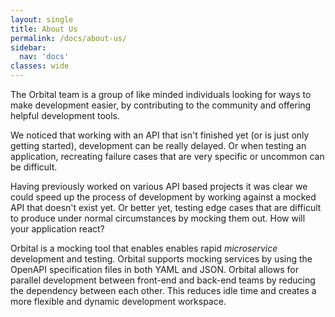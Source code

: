 ```yaml
---
layout: single
title: About Us
permalink: /docs/about-us/
sidebar:
  nav: 'docs'
classes: wide
---
```


The Orbital team is a group of like minded individuals looking for ways to make development easier, by contributing to the
community and offering helpful development tools.

We noticed that working with an API that isn't finished yet (or is just only getting started), development can be really delayed. Or
when testing an application, recreating failure cases that are very specific or uncommon can be difficult.

Having previously worked on various API based projects it was clear we could speed up the process of development by working
against a mocked API that doesn't exist yet. Or better yet, testing edge cases that are difficult to produce under normal circumstances
by mocking them out. How will your application react?


 Orbital is a mocking tool that enables enables rapid _microservice_ development and testing. Orbital supports mocking
 services by using the OpenAPI specification files in both YAML and JSON.
 Orbital allows for parallel development between front-end and back-end teams by reducing the dependency between each other. This reduces idle time and creates a more flexible and dynamic development workspace.

